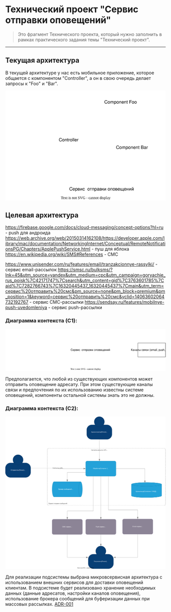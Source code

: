 # Технический проект "Сервис отправки оповещений"

> Это фрагмент Технического проекта, который нужно заполнить в рамках практического задания темы "Технический проект".
---

## Текущая архитектура

В текущей архитектуре у нас есть мобильное приложение, которое общается с компонентом "Controller", а он в свою очередь делает запросы к "Foo" и "Bar".

![alt text](static/current_arch.svg)


## Целевая архитектура
https://firebase.google.com/docs/cloud-messaging/concept-options?hl=ru - push для андроида
https://web.archive.org/web/20150314162108/https://developer.apple.com/library/mac/documentation/NetworkingInternet/Conceptual/RemoteNotificationsPG/Chapters/ApplePushService.html - пуш для яблока
https://en.wikipedia.org/wiki/SMS#References - СМС

https://www.unisender.com/ru/features/email/tranzakcionnye-rassylki/ - сервис email-рассылок
https://smsc.ru/bulksms/?lnk=45&utm_source=yandex&utm_medium=cpc&utm_campaign=goryachie_rus_poisk%7C42171747%7Csearch&utm_content=gid%7C3763601785%7Caid%7C7282766743%7C16320445437_16320445437%7Cmain&utm_term=сервис%20отправить%20смс&pm_source=none&pm_block=premium&pm_position=1&keyword=сервис%20отправить%20смс&yclid=14063602064732192767 - сервис СМС-рассылки
https://sendsay.ru/features/mobilnye-push-uvedomleniya - сервис push-рассылки

### Диаграмма контекста (C1):

![C1](static/c1.svg)

Предполагается, что любой из существующих компонентов может отправить оповещение адресату. При этом существующие каналы связи и предпочтения по их использованию известны системе оповещений, компоненты остальной системы знать это не должны.

### Диаграмма контекста (C2):

![C2](static/c2.svg)

Для реализации подсистемы выбрана микровсервисная архитектура с использованием внешних сервисов для доставки оповещений клиентам. В подсистеме будет реализовано хранение необходимых данных (данные адресатов, настройки каналов оповещения), использование брокера сообщений для буферизации данных при массовых рассылках.
[ADR-001](adr-001.md)